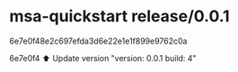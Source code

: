# msa-quickstart release/0.0.1

6e7e0f48e2c697efda3d6e22e1e1f899e9762c0a

6e7e0f4 ⬆️ Update version "version: 0.0.1 build: 4"
